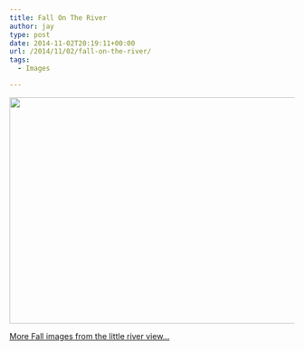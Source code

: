 ```yaml
---
title: Fall On The River
author: jay
type: post
date: 2014-11-02T20:19:11+00:00
url: /2014/11/02/fall-on-the-river/
tags:
  - Images

---
```

[<img class="alignnone" src="https://photos.smugmug.com/All/Home-Fall-2014/i-2F7mzQC/0/M/DSC_1034-M.jpg" width="600" height="399" />][1]

[More Fall images from the little river view&#8230;][2]

 [1]: http://photos.littleriverview.org/All/Home-Fall-2014/i-2F7mzQC/A
 [2]: http://photos.littleriverview.org/All/Home-Fall-2014